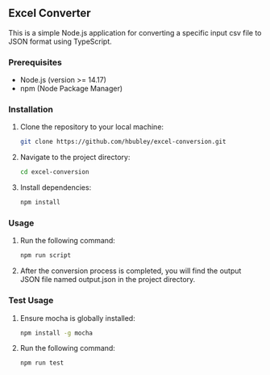 ## Excel Converter

This is a simple Node.js application for converting a specific input csv file to JSON format using TypeScript.

### Prerequisites
- Node.js (version >= 14.17)
- npm (Node Package Manager)

### Installation
1. Clone the repository to your local machine:

   ```bash
   git clone https://github.com/hbubley/excel-conversion.git
   ```

2. Navigate to the project directory:

    ```bash
    cd excel-conversion
    ```

3. Install dependencies:

    ```bash
    npm install
    ```

### Usage
1. Run the following command:

    ```bash
    npm run script
    ```

2. After the conversion process is completed, you will find the output JSON file named output.json in the project directory.

### Test Usage
1. Ensure mocha is globally installed:

    ```bash
    npm install -g mocha
    ```

1. Run the following command:

    ```bash
    npm run test
    ```